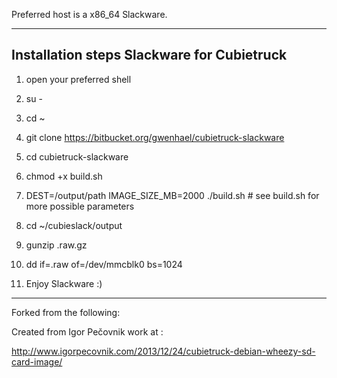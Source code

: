 Preferred host is a x86_64 Slackware.

---------------------------------------------------------
Installation steps Slackware for Cubietruck
---------------------------------------------------------

1. open your preferred shell

2. su -

3. cd ~

4. git clone https://bitbucket.org/gwenhael/cubietruck-slackware

5. cd cubietruck-slackware

6. chmod +x build.sh

7. DEST=/output/path IMAGE_SIZE_MB=2000 ./build.sh # see build.sh for more possible parameters

8. cd ~/cubieslack/output

9. gunzip <image>.raw.gz

10. dd if=<image>.raw of=/dev/mmcblk0 bs=1024

99. Enjoy Slackware :)





---
Forked from the following:

Created from Igor Pečovnik work at :

http://www.igorpecovnik.com/2013/12/24/cubietruck-debian-wheezy-sd-card-image/
